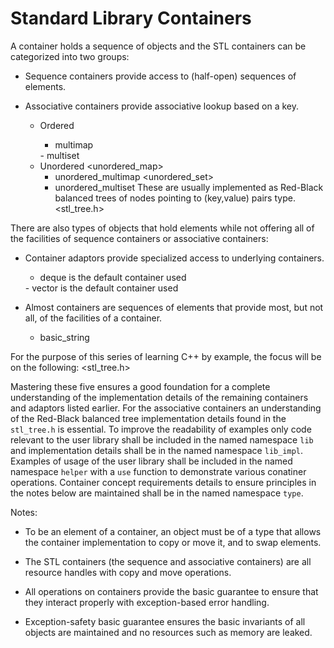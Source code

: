 # Standard Library Containers
A container holds a sequence of objects and the STL containers can be categorized into two groups:

* Sequence containers provide access to (half-open) sequences of elements.
    <vector>
    <list>
    <deque>

* Associative containers provide associative lookup based on a key.
    -   Ordered
        <map>
        - multimap
        <set>
        - multiset
    -   Unordered
        <unordered_map>
        - unordered_multimap
        <unordered_set>
        - unordered_multiset
These are usually implemented as Red-Black balanced trees of nodes pointing to (key,value) pairs type.
    <stl_tree.h>

There are also types of objects that hold elements while not offering all
of the facilities of sequence containers or associative containers:

* Container adaptors provide specialized access to underlying containers.
    <queue>
    - deque is the default container used 
    <stack>
    - vector is the default container used

* Almost containers are sequences of elements that provide most, but not all, of the facilities
of a container.
    <array>
    <string>
    - basic_string
    <bitset>

For the purpose of this series of learning C++ by example, the focus will be on the following:
    <array>
    <vector>
    <list>
    <deque>
    <stl_tree.h>
    
Mastering these five ensures a good foundation for a complete understanding of the implementation details of the remaining containers and adaptors listed earlier.
For the associative containers an understanding of the Red-Black balanced tree implementation details found in the `stl_tree.h` is essential.
To improve the readability of examples only code relevant to the user library shall be included in the named namespace `lib` and implementation details shall be in the named namespace `lib_impl`. Examples of usage of the user library shall be included in the named namespace `helper` with a `use` function to demonstrate various conatiner operations.
Container concept requirements details to ensure principles in the notes below are maintained shall be in the named namespace `type`.

Notes:

* To be an element of a container, an object must be of a type that allows the container implementation to copy or move it, and to swap elements.

* The STL containers (the sequence and associative containers) are all resource handles with copy and move operations.

* All operations on containers provide the basic guarantee to ensure that they interact properly with exception-based error handling.

* Exception-safety basic guarantee ensures the basic invariants of all objects are maintained and no resources such as memory are leaked.